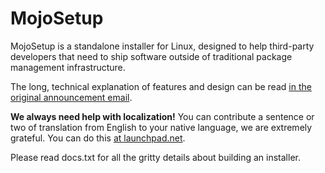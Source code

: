# MojoSetup

MojoSetup is a standalone installer for Linux, designed to help third-party
developers that need to ship software outside of traditional package
management infrastructure.

The long, technical explanation of features and design can be read
[in the original announcement email](https://icculus.org/pipermail/lokisetup/2007-May/000810.html).

**We always need help with localization!** You can contribute a sentence or
two of translation from English to your native language, we are extremely
grateful. You can do this [at launchpad.net](https://translations.launchpad.net/mojosetup/).

Please read docs.txt for all the gritty details about building an installer.
